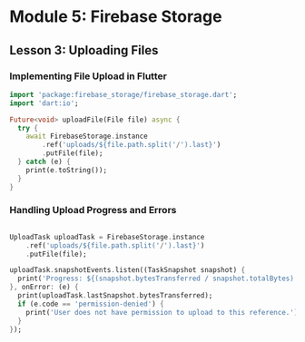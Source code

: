 
# Module 5: Firebase Storage

## Lesson 3: Uploading Files

### Implementing File Upload in Flutter

```dart
import 'package:firebase_storage/firebase_storage.dart';
import 'dart:io';

Future<void> uploadFile(File file) async {
  try {
    await FirebaseStorage.instance
        .ref('uploads/${file.path.split('/').last}')
        .putFile(file);
  } catch (e) {
    print(e.toString());
  }
}
```

### Handling Upload Progress and Errors

```dart

UploadTask uploadTask = FirebaseStorage.instance
    .ref('uploads/${file.path.split('/').last}')
    .putFile(file);

uploadTask.snapshotEvents.listen((TaskSnapshot snapshot) {
  print('Progress: ${(snapshot.bytesTransferred / snapshot.totalBytes) * 100} %');
}, onError: (e) {
  print(uploadTask.lastSnapshot.bytesTransferred);
  if (e.code == 'permission-denied') {
    print('User does not have permission to upload to this reference.');
  }
});
```
